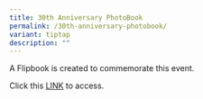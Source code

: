 ```yaml
---
title: 30th Anniversary PhotoBook
permalink: /30th-anniversary-photobook/
variant: tiptap
description: ""
---
```

<p>A Flipbook is created to commemorate this event.</p>
<p>Click this <a href="https://heyzine.com/flip-book/ad7d0909ab.html" rel="noopener nofollow" target="_blank">LINK</a> to
access.</p>